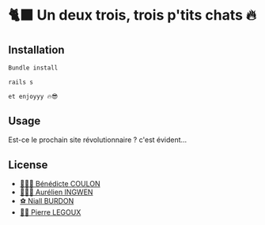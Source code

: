 # 🐈‍⬛ Un deux trois, trois p'tits chats 🔥

## Installation

```bash
Bundle install
```
```bash
rails s
```
```bash
et enjoyyy 🔥😎
```

## Usage

Est-ce le prochain site révolutionnaire ? c'est évident... 



## License
- [🙋🏻‍♀️ Bénédicte COULON](https://google.fr)
- [🏋🏻‍♂️ Aurélien INGWEN](https://google.fr)
- [⚽️ Niall BURDON](https://google.fr)
- [🚴‍♂️ Pierre LEGOUX](https://google.fr)